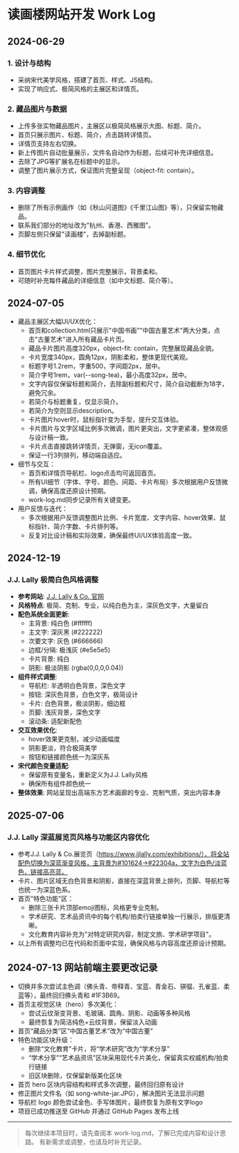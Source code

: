 # 读画楼网站开发 Work Log

## 2024-06-29

### 1. 设计与结构
- 采纳宋代美学风格，搭建了首页、样式、JS结构。
- 实现了响应式、极简风格的主展区和详情页。

### 2. 藏品图片与数据
- 上传多张实物藏品图片，主展区以极简风格展示大图、标题、简介。
- 首页只展示图片、标题、简介，点击跳转详情页。
- 详情页支持左右切换。
- 新上传图片自动批量展示，文件名自动作为标题，后续可补充详细信息。
- 去除了JPG等扩展名在标题中的显示。
- 调整了图片展示方式，保证图片完整呈现（object-fit: contain）。

### 3. 内容调整
- 删除了所有示例画作（如《秋山问道图》《千里江山图》等），只保留实物藏品。
- 联系我们部分的地址改为"杭州、香港、西雅图"。
- 页脚左侧只保留"读画楼"，去掉副标题。

### 4. 细节优化
- 首页图片卡片样式调整，图片完整展示，背景柔和。
- 可随时补充每件藏品的详细信息（如中文标题、简介等）。

## 2024-07-05

- 藏品主展区大幅UI/UX优化：
  - 首页和collection.html只展示"中国书画""中国古董艺术"两大分类，点击"古董艺术"进入所有藏品卡片页。
  - 藏品卡片图片高度320px，object-fit: contain，完整展现藏品全貌。
  - 卡片宽度340px，圆角12px，阴影柔和，整体更现代美观。
  - 标题字号1.2rem，字重500，字间距2px，居中。
  - 简介字号1rem，var(--song-tea)，最小高度32px，居中。
  - 文字内容仅保留标题和简介，去除副标题和尺寸，简介自动截断为18字，避免冗余。
  - 若简介与标题重复，仅显示简介。
  - 若简介为空则显示description。
  - 卡片图片hover时，鼠标指针变为手型，提升交互体验。
  - 卡片图片与文字区域比例多次微调，图片更突出，文字更紧凑，整体观感与设计稿一致。
  - 卡片点击直接跳转详情页，无弹窗，无icon覆盖。
  - 保证一行3列排列，移动端自适应。
- 细节与交互：
  - 首页和详情页导航栏、logo点击均可返回首页。
  - 所有UI细节（字体、字号、颜色、间距、卡片布局）多次根据用户反馈微调，确保高度还原设计预期。
  - work-log.md同步记录所有关键变更。
- 用户反馈与迭代：
  - 多次根据用户反馈调整图片比例、卡片宽度、文字内容、hover效果、鼠标指针、简介字数、卡片排列等。
  - 反复对比设计稿和实际效果，确保最终UI/UX体验高度一致。

## 2024-12-19

### J.J. Lally 极简白色风格调整
- **参考网站**: [J.J. Lally & Co. 官网](https://www.jjlally.com/)
- **风格特点**: 极简、克制、专业，以纯白色为主，深灰色文字，大量留白
- **配色系统全面更新**:
  - 主背景: 纯白色 (#ffffff)
  - 主文字: 深灰黑 (#222222)
  - 次要文字: 灰色 (#666666)
  - 边框/分隔: 极浅灰 (#e5e5e5)
  - 卡片背景: 纯白
  - 阴影: 极淡阴影 (rgba(0,0,0,0.04))
- **组件样式调整**:
  - 导航栏: 半透明白色背景，深色文字
  - 按钮: 深灰色背景，白色文字，极简设计
  - 卡片: 白色背景，极淡阴影，细边框
  - 页脚: 浅灰背景，深色文字
  - 滚动条: 适配新配色
- **交互效果优化**:
  - hover效果更克制，减少动画幅度
  - 阴影更淡，符合极简美学
  - 按钮和链接颜色统一为深灰系
- **宋代颜色变量适配**:
  - 保留原有变量名，重新定义为J.J. Lally风格
  - 确保所有组件颜色统一
- **整体效果**: 网站呈现出高端东方艺术画廊的专业、克制气质，突出内容本身

## 2025-07-06

### J.J. Lally 深蓝展览页风格与功能区内容优化
- 参考J.J. Lally & Co.展览页（https://www.jjlally.com/exhibitions/），将全站配色切换为深蓝渐变风格，主背景为#101624→#22304a，文字为白色/淡蓝色，链接高亮蓝。
- 卡片、图片区域无白色背景和阴影，直接在深蓝背景上排列，页脚、导航栏等也统一为深蓝色系。
- 首页"特色功能"区：
  - 删除三张卡片顶部emoji图标，风格更专业克制。
  - 学术研究、艺术品资讯中的每个机构/拍卖行链接单独一行展示，排版更清晰。
  - 文化教育内容补充为"对特定研究内容，制定文旅、学术研学项目"。
- 以上所有调整均已在代码和页面中实现，确保风格与内容高度还原设计预期。

## 2024-07-13 网站前端主要更改记录

- 切换并多次尝试主色调（佛头青、帝释青、宝蓝、青金石、骐骝、孔雀蓝、柔蓝等），最终回归佛头青和 #1F3B69。
- 首页主视觉区块（hero）多次美化：
  - 尝试云纹渐变背景、毛玻璃、圆角、阴影、动画等多种风格
  - 最终恢复为简洁纯色+云纹背景，保留淡入动画
- 首页“藏品分类”区“中国古董艺术”改为“中国古董”
- 特色功能区块升级：
  - 删除“文化教育”卡片，将“学术研究”改为“学术分享”
  - “学术分享”“艺术品资讯”区块采用现代卡片美化，保留真实权威机构/拍卖行链接
  - 旧区块删除，仅保留新版美化区块
- 首页 hero 区块内容结构和样式多次调整，最终回归原有设计
- 修正图片文件名（如 song-white-jar.JPG），解决图片无法显示问题
- 导航栏 logo 颜色尝试金色、手写体图片，最终恢复为原有文字logo
- 项目已成功推送至 GitHub 并通过 GitHub Pages 发布上线

---

> 每次继续本项目时，请先查阅本 work-log.md，了解已完成内容和设计思路。
> 有新需求或调整，也请及时补充记录。 
